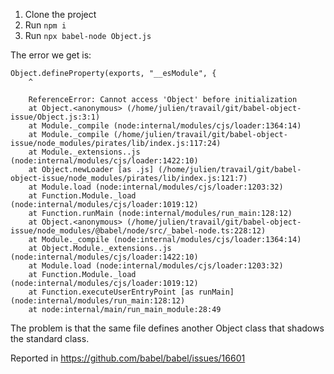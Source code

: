 1. Clone the project
2. Run `npm i`
3. Run `npx babel-node Object.js`

The error we get is:
```
Object.defineProperty(exports, "__esModule", {
    ^

    ReferenceError: Cannot access 'Object' before initialization
    at Object.<anonymous> (/home/julien/travail/git/babel-object-issue/Object.js:3:1)
    at Module._compile (node:internal/modules/cjs/loader:1364:14)
    at Module._compile (/home/julien/travail/git/babel-object-issue/node_modules/pirates/lib/index.js:117:24)
    at Module._extensions..js (node:internal/modules/cjs/loader:1422:10)
    at Object.newLoader [as .js] (/home/julien/travail/git/babel-object-issue/node_modules/pirates/lib/index.js:121:7)
    at Module.load (node:internal/modules/cjs/loader:1203:32)
    at Function.Module._load (node:internal/modules/cjs/loader:1019:12)
    at Function.runMain (node:internal/modules/run_main:128:12)
    at Object.<anonymous> (/home/julien/travail/git/babel-object-issue/node_modules/@babel/node/src/_babel-node.ts:228:12)
    at Module._compile (node:internal/modules/cjs/loader:1364:14)
    at Object.Module._extensions..js (node:internal/modules/cjs/loader:1422:10)
    at Module.load (node:internal/modules/cjs/loader:1203:32)
    at Function.Module._load (node:internal/modules/cjs/loader:1019:12)
    at Function.executeUserEntryPoint [as runMain] (node:internal/modules/run_main:128:12)
    at node:internal/main/run_main_module:28:49
```

The problem is that the same file defines another Object class that shadows the
standard class.

Reported in https://github.com/babel/babel/issues/16601

